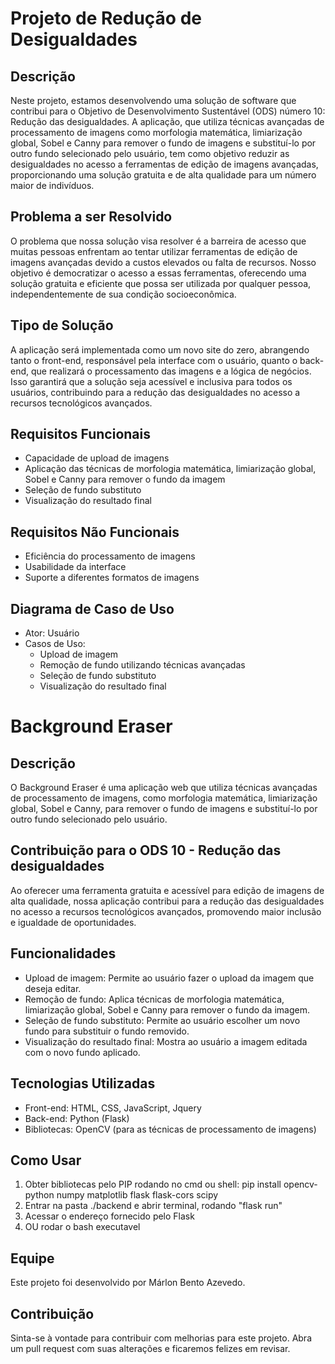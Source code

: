 # Projeto de Redução de Desigualdades

## Descrição

Neste projeto, estamos desenvolvendo uma solução de software que contribui para o Objetivo de Desenvolvimento Sustentável (ODS) número 10: Redução das desigualdades. A aplicação, que utiliza técnicas avançadas de processamento de imagens como morfologia matemática, limiarização global, Sobel e Canny para remover o fundo de imagens e substituí-lo por outro fundo selecionado pelo usuário, tem como objetivo reduzir as desigualdades no acesso a ferramentas de edição de imagens avançadas, proporcionando uma solução gratuita e de alta qualidade para um número maior de indivíduos.

## Problema a ser Resolvido

O problema que nossa solução visa resolver é a barreira de acesso que muitas pessoas enfrentam ao tentar utilizar ferramentas de edição de imagens avançadas devido a custos elevados ou falta de recursos. Nosso objetivo é democratizar o acesso a essas ferramentas, oferecendo uma solução gratuita e eficiente que possa ser utilizada por qualquer pessoa, independentemente de sua condição socioeconômica.

## Tipo de Solução

A aplicação será implementada como um novo site do zero, abrangendo tanto o front-end, responsável pela interface com o usuário, quanto o back-end, que realizará o processamento das imagens e a lógica de negócios. Isso garantirá que a solução seja acessível e inclusiva para todos os usuários, contribuindo para a redução das desigualdades no acesso a recursos tecnológicos avançados.

## Requisitos Funcionais

- Capacidade de upload de imagens
- Aplicação das técnicas de morfologia matemática, limiarização global, Sobel e Canny para remover o fundo da imagem
- Seleção de fundo substituto
- Visualização do resultado final

## Requisitos Não Funcionais

- Eficiência do processamento de imagens
- Usabilidade da interface
- Suporte a diferentes formatos de imagens

## Diagrama de Caso de Uso

- Ator: Usuário
- Casos de Uso:
  - Upload de imagem
  - Remoção de fundo utilizando técnicas avançadas
  - Seleção de fundo substituto
  - Visualização do resultado final

# Background Eraser

## Descrição

O Background Eraser é uma aplicação web que utiliza técnicas avançadas de processamento de imagens, como morfologia matemática, limiarização global, Sobel e Canny, para remover o fundo de imagens e substituí-lo por outro fundo selecionado pelo usuário.

## Contribuição para o ODS 10 - Redução das desigualdades

Ao oferecer uma ferramenta gratuita e acessível para edição de imagens de alta qualidade, nossa aplicação contribui para a redução das desigualdades no acesso a recursos tecnológicos avançados, promovendo maior inclusão e igualdade de oportunidades.

## Funcionalidades

- Upload de imagem: Permite ao usuário fazer o upload da imagem que deseja editar.
- Remoção de fundo: Aplica técnicas de morfologia matemática, limiarização global, Sobel e Canny para remover o fundo da imagem.
- Seleção de fundo substituto: Permite ao usuário escolher um novo fundo para substituir o fundo removido.
- Visualização do resultado final: Mostra ao usuário a imagem editada com o novo fundo aplicado.

## Tecnologias Utilizadas

- Front-end: HTML, CSS, JavaScript, Jquery
- Back-end: Python (Flask)
- Bibliotecas: OpenCV (para as técnicas de processamento de imagens)

## Como Usar

1. Obter bibliotecas pelo PIP rodando no cmd ou shell: pip install opencv-python numpy matplotlib flask flask-cors scipy
2. Entrar na pasta ./backend e abrir terminal, rodando "flask run"
3. Acessar o endereço fornecido pelo Flask
4. OU rodar o bash executavel

## Equipe

Este projeto foi desenvolvido por Márlon Bento Azevedo.

## Contribuição

Sinta-se à vontade para contribuir com melhorias para este projeto. Abra um pull request com suas alterações e ficaremos felizes em revisar.
